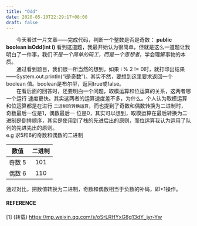 ```yaml
---
title: "Odd"
date: 2020-05-10T22:29:17+08:00
draft: false
---
```


&emsp;&emsp;今天看过一片文章——完成代码，判断一个整数是否是奇数：
**public boolean isOdd(int i)**
看到这道题，我最开始认为很简单，但就是这么一道题让我明白了一件事，我们*不是一个简单的码工，而是一个思想者*，学会理解事物的本质。  
&emsp;&emsp;通过看到题目，我们很一所当然的想到，如果 i % 2 != 0时，就打印出结果——System.out.println(“i是奇数”)。其实不然，要想到这里要求返回一个boolean 值。boolean是布尔型，返回true或false。  
&emsp;&emsp;在看后面的回答时，还要明白一个问题，取模运算和位运算的关系，这两者哪一个运行 速度更快。其实这两者的运算速度差不多，为什么。个人认为取模运算和位运算都是在进行 `二进制的转换运算`，而也提到了奇数和偶数转换为二进制时，奇数最后一位是1，偶数最后一 位是0，其实可以想到，取模运算在最后转换为二进制是倒排顺序，其实是使用到了栈的先进后出的原则，而位运算我认为运用了队列的先进先出的原则。  
e.g 求5和6的奇数和偶数的二进制  

|数值   |二进制   |
|  :-:  |   :-:   |
|奇数 5	|   101   |
|偶数 6	|   110   |

通过对比，把数值转换为二进制，奇数和偶数相当于负数的补码，即+1操作。
#### REFERENCE  

[1] (转载) https://mp.weixin.qq.com/s/oSrLRHYxG8g13dY_jyr-Yw

